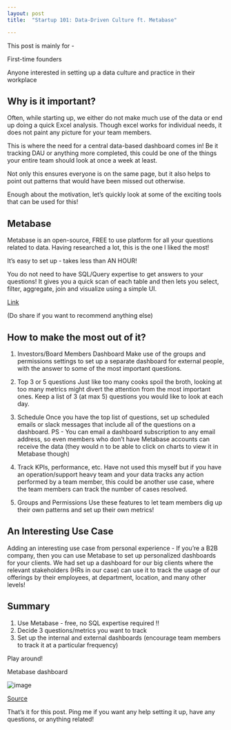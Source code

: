 ```yaml
---
layout: post
title:  "Startup 101: Data-Driven Culture ft. Metabase"

---
```


This post is mainly for -

First-time founders

Anyone interested in setting up a data culture and practice in their workplace

## Why is it important?
Often, while starting up, we either do not make much use of the data or end up doing a quick Excel analysis. Though excel works for individual needs, it does not paint any picture for your team members.

This is where the need for a central data-based dashboard comes in! Be it tracking DAU or anything more completed, this could be one of the things your entire team should look at once a week at least.

Not only this ensures everyone is on the same page, but it also helps to point out patterns that would have been missed out otherwise.

Enough about the motivation, let’s quickly look at some of the exciting tools that can be used for this!

## Metabase
Metabase is an open-source, FREE to use platform for all your questions related to data. Having researched a lot, this is the one I liked the most!

It’s easy to set up - takes less than AN HOUR!

You do not need to have SQL/Query expertise to get answers to your questions! It gives you a quick scan of each table and then lets you select, filter, aggregate, join and visualize using a simple UI.

[Link](https://www.metabase.com/)

(Do share if you want to recommend anything else)

## How to make the most out of it?

1. Investors/Board Members Dashboard
Make use of the groups and permissions settings to set up a separate dashboard for external people, with the answer to some of the most important questions.

2. Top 3 or 5 questions
Just like too many cooks spoil the broth, looking at too many metrics might divert the attention from the most important ones. Keep a list of 3 (at max 5) questions you would like to look at each day.

3. Schedule
Once you have the top list of questions, set up scheduled emails or slack messages that include all of the questions on a dashboard.
PS - You can email a dashboard subscription to any email address, so even members who don’t have Metabase accounts can receive the data (they would n to be able to click on charts to view it in Metabase though)

4. Track KPIs, performance, etc.
Have not used this myself but if you have an operation/support heavy team and your data tracks any action performed by a team member, this could be another use case, where the team members can track the number of cases resolved.

5. Groups and Permissions
Use these features to let team members dig up their own patterns and set up their own metrics!

## An Interesting Use Case
Adding an interesting use case from personal experience -
If you’re a B2B company, then you can use Metabase to set up personalized dashboards for your clients. We had set up a dashboard for our big clients where the relevant stakeholders (HRs in our case) can use it to track the usage of our offerings by their employees, at department, location, and many other levels!

## Summary
1. Use Metabase - free, no SQL expertise required !!
2. Decide 3 questions/metrics you want to track
3. Set up the internal and external dashboards (encourage team members to track it at a particular frequency)

Play around!

Metabase dashboard

![image](https://user-images.githubusercontent.com/10815402/139590025-80b0abe8-add9-43a9-90b9-29801e69f42d.png)

[Source](https://aws.amazon.com/blogs/startups/analytics-is-simpler-than-you-think-with-metabase/)

That’s it for this post. Ping me if you want any help setting it up, have any questions, or anything related!
